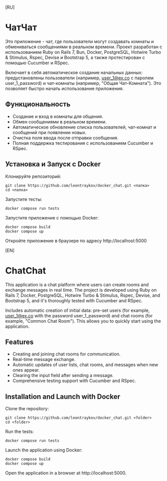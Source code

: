 [RU]
# ЧатЧат

Это приложение - чат, где пользователи могут создавать комнаты и обмениваться сообщениями в реальном времени. Проект разработан с использованием Ruby on Rails 7, Bun, Docker, PostgreSQL, Hotwire Turbo & Stimulus, Rspec, Devise и Bootstrap 5, а также протестирован с помощью Cucumber и RSpec.

Включает в себя автоматическое создание начальных данных: предустановлены пользователи (например, user_1@ex.co с паролем user_1_password) и чат-комнаты (например, "Общая Чат-Комната"). Это позволяет быстро начать использование приложения.

## Функциональность

- Создание и вход в комнаты для общения.
- Обмен сообщениями в реальном времени.
- Автоматическое обновление списка пользователей, чат-комнат и сообщений при появлении новых.
- Очистка поля ввода после отправки сообщения.
- Полная поддержка тестирования с использованием Cucumber и RSpec.

## Установка и Запуск с Docker

Клонируйте репозиторий:

    git clone https://github.com/leontraykov/docker_chat.git <папка>
    cd <папка>

Запустите тесты:

    docker compose run tests

Запустите приложение с помощью Docker:

    docker compose build
    docker compose up

Откройте приложение в браузере по адресу http://localhost:5000


[EN]
# ChatChat

This application is a chat platform where users can create rooms and exchange messages in real time. The project is developed using Ruby on Rails 7, Docker, PostgreSQL, Hotwire Turbo & Stimulus, Rspec, Devise, and Bootstrap 5, and it's thoroughly tested with Cucumber and RSpec.

Includes automatic creation of initial data: pre-set users (for example, user_1@ex.co with the password user_1_password) and chat rooms (for example, "Common Chat Room"). This allows you to quickly start using the application.

## Features

- Creating and joining chat rooms for communication.
- Real-time message exchange.
- Automatic updates of user lists, chat rooms, and messages when new ones appear.
- Clearing the input field after sending a message.
- Comprehensive testing support with Cucumber and RSpec.

## Installation and Launch with Docker

Clone the repository:

    git clone https://github.com/leontraykov/docker_chat.git <folder>
    cd <folder>

Run the tests:

    docker compose run tests

Launch the application using Docker:

    docker compose build
    docker compose up

Open the application in a browser at http://localhost:5000.
